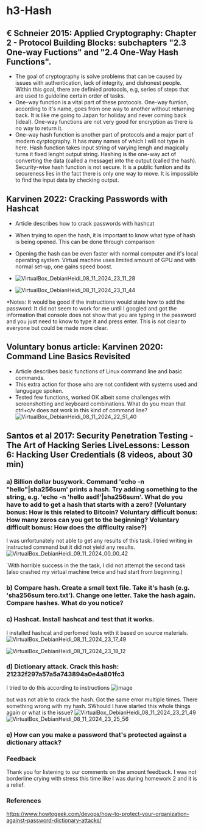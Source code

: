 # h3-Hash


## € Schneier 2015: Applied Cryptography: Chapter 2 - Protocol Building Blocks: subchapters "2.3 One-way Fuctions" and "2.4 One-Way Hash Functions".

* The goal of cryptography is solve problems that can be caused by issues with authentication, lack of integrity, and dishonest people. Within this goal, there are definied protocols, e.g, series of steps that are used to guideline certain order of tasks.
* One-way function is a vital part of these protocols. One-way funtion, according to it's name, goes from one way to another without returning back. It is like me going to Japan for holiday and never coming back (ideal). One-way functions are not very good for encryption as there is no way to return it.
* One-way hash function is another part of protocols and a major part of modern cyrptography. It has many names of which I will not type in here.  Hash function takes input string of varying lengh and magically turns it fixed lenght output string. Hashing is the one-way act of converting the data (called a message) into the output (called the hash). Security-wise hash function is not secure. It is a public funtion and its secureness lies in the fact there is only one way to move. It is impossible to find the input data by checking output.

## Karvinen 2022: Cracking Passwords with Hashcat

* Article describes how to crack passwords with hashcat
* When trying to open the hash, it is important to know what type of hash is being opened. This can be done through comparison
* Opening the hash can be even faster with normal computer and it's local operating system. Virtual machine uses limited amount of GPU and with normal set-up, one gains speed boost.

* ![VirtualBox_DebianHeidi_08_11_2024_23_11_28](https://github.com/user-attachments/assets/946294b5-fa62-4df7-9c2e-26ffe2c33192)
* ![VirtualBox_DebianHeidi_08_11_2024_23_11_44](https://github.com/user-attachments/assets/aae6ed3f-f9a2-4f49-a153-f061c6adf052)

*Notes: It would be good if the instructions would state how to add the password: It did not seem to work for me until I googled and got the information that console does not show that you are typing in the password and you just need to know to type it and press enter. This is not clear to everyone but could be made more clear.


## Voluntary bonus article: Karvinen 2020: Command Line Basics Revisited

* Article describes basic functions of Linux command line and basic commands.
* This extra action for those who are not confident with systems used and langugage spoken.
* Tested few functions, worked OK albeit some challenges with screenshotting and keyboard combinations. What do you mean that ctrl+c/v does not work in this kind of command line?
![VirtualBox_DebianHeidi_08_11_2024_22_51_40](https://github.com/user-attachments/assets/42c8cd79-d310-4d7a-93e8-57f942ff3cd0)


##  Santos et al 2017: Security Penetration Testing - The Art of Hacking Series LiveLessons: Lesson 6: Hacking User Credentials (8 videos, about 30 min)


### a) Billion dollar busywork. Command 'echo -n "hello"|sha256sum' prints a hash. Try adding something to the string, e.g. 'echo -n 'hello asdf'|sha256sum'. What do you have to add to get a hash that starts with a zero? (Voluntary bonus: How is this related to Bitcoin? Voluntary difficult bonus: How many zeros can you get to the beginning? Voluntary difficult bonus: How does the difficulty raise?)

I was unfortunately not able to get any results of this task. I tried writing in instructed command but it did not yield any results.
![VirtualBox_DebianHeidi_09_11_2024_00_00_42](https://github.com/user-attachments/assets/feb6f019-7aee-4ecd-8f81-189a1390ff3e)

´With horrible success in the the task, I did not attempt the second task (also crashed my virtual machine twice and had start from beginning.)

### b) Compare hash. Create a small text file. Take it's hash (e.g. 'sha256sum tero.txt'). Change one letter. Take the hash again. Compare hashes. What do you notice?



### c) Hashcat. Install hashcat and test that it works.

I installed hashcat and perfomed tests with it based on source materials.
![VirtualBox_DebianHeidi_08_11_2024_23_17_49](https://github.com/user-attachments/assets/dc5b75a9-e9cb-4dc3-84f3-73e682d49087)

![VirtualBox_DebianHeidi_08_11_2024_23_18_12](https://github.com/user-attachments/assets/e83c9926-c9e1-4209-b816-03ae1176729f)


### d) Dictionary attack. Crack this hash: 21232f297a57a5a743894a0e4a801fc3

I tried to do this according to instructions
![image](https://github.com/user-attachments/assets/adba5996-6240-4227-a9a2-cb6278e19e0e)

but was not able to crack the hash. Got the same error multiple times. There something wrong with my hash. SWhould I have started this whole things again or what is the issue?
![VirtualBox_DebianHeidi_08_11_2024_23_21_49](https://github.com/user-attachments/assets/d3a7ca8a-b390-4ce5-a2c6-8ef7e8ab7627)
![VirtualBox_DebianHeidi_08_11_2024_23_25_56](https://github.com/user-attachments/assets/113289df-2078-4c11-a94e-2dedf7f32ba6)



### e) How can you make a password that's protected against a dictionary attack?

### Feedback

Thank you for listening to our comments on the amount feedback. I was not borderline crying with stress this time like I was during homework 2 and it is a relief.

### References
https://www.howtogeek.com/devops/how-to-protect-your-organization-against-password-dictionary-attacks/


